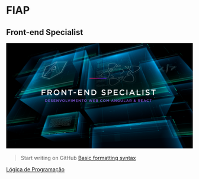 # FIAP

## Front-end Specialist

![Front-end Specialist](https://github.com/marcelobarbieri/fiap_frontendspecialist/blob/main/Assets/frontendspecialist.png)

> Start writing on GitHub [Basic formatting syntax](https://docs.github.com/en/get-started/writing-on-github/getting-started-with-writing-and-formatting-on-github/basic-writing-and-formatting-syntax)

[Lógica de Programação](https://github.com/marcelobarbieri/js_logica/tree/main/LogicaDeProgramacao)
